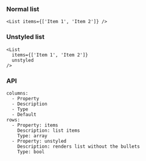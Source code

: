 ### Normal list
```react
<List items={['Item 1', 'Item 2']} />
```

### Unstyled list
```react
<List
  items={['Item 1', 'Item 2']}
  unstyled
/>
```

### API

```table
columns:
  - Property
  - Description
  - Type
  - Default
rows:
  - Property: items
    Description: list items
    Type: array
  - Property: unstyled
    Description: renders list without the bullets
    Type: bool
```
